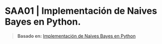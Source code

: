 # SAA01 | Implementación de Naives Bayes en Python.

> **Basado en:** [Implementación de Naives Bayes en Python](https://www.datarmony.com/blog/naive-bayes-que-es-algoritmo-ejemplos-python/)
